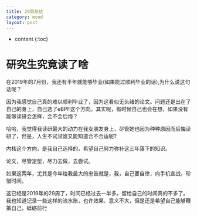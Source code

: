 ```yaml
---
title: 29周总结
category: mood
layout: post
---
```

* content
{:toc}

# 研究生究竟读了啥
在2019年的7月份，我还有半年就能够毕业(如果能过顺利毕业的话),为什么说这句话呢？

因为我感觉自己真的难以顺利毕业了，因为这看似无头绪的论文。问题还是出在了自己的身上，自己选了eBPF这个方向。其实呢，有时候自己也会在想，如果没有能够读研会怎样，会不会后悔？

哈哈，我觉得我读研最大的动力在我女朋友身上，尽管她也因为种种原因而后悔读研了，但是，人生不试试谁又能知道合不合适呢?

内核这个方向，是我自己选择的，希望自己努力弥补这三年落下的知识。

论文，尽管定型，尽力去做，去尝试。

如果这两年，尤其是今年给我最大的忠告就是，我，自己要自律，向手机宣战，珍惜时间。

这已经是2019年的29周了，时间已经过去一半多。留给自己的时间真的不多了。
我也知道记录一些这样的流水账，也许效果、意义不大，但是还是希望自己能够鞭策自己，砥砺前行

